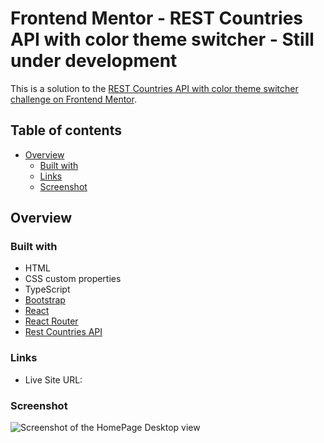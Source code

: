 # Frontend Mentor - REST Countries API with color theme switcher - Still under development

This is a solution to the [REST Countries API with color theme switcher challenge on Frontend Mentor](https://www.frontendmentor.io/challenges/rest-countries-api-with-color-theme-switcher-5cacc469fec04111f7b848ca).

## Table of contents

- [Overview](#overview)
  - [Built with](#built-with)
  - [Links](#links)
  - [Screenshot](#screenshot)

## Overview

### Built with

- HTML
- CSS custom properties
- TypeScript
- [Bootstrap](https://getbootstrap.com/)
- [React](https://reactjs.org/)
- [React Router](https://reactrouter.com/en/main)
- [Rest Countries API](https://restcountries.com/#about-this-project-important-information)

### Links

- Live Site URL:

### Screenshot

![Screenshot of the HomePage Desktop view]("./public/homepagelight.png")
